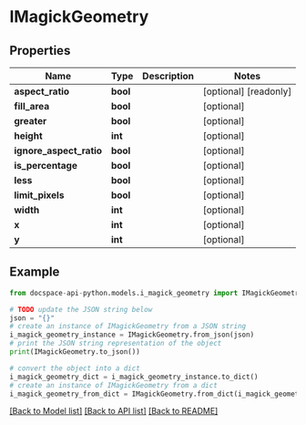 # IMagickGeometry

## Properties

Name | Type | Description | Notes
------------ | ------------- | ------------- | -------------
**aspect_ratio** | **bool** |  | [optional] [readonly] 
**fill_area** | **bool** |  | [optional] 
**greater** | **bool** |  | [optional] 
**height** | **int** |  | [optional] 
**ignore_aspect_ratio** | **bool** |  | [optional] 
**is_percentage** | **bool** |  | [optional] 
**less** | **bool** |  | [optional] 
**limit_pixels** | **bool** |  | [optional] 
**width** | **int** |  | [optional] 
**x** | **int** |  | [optional] 
**y** | **int** |  | [optional] 

## Example

```python
from docspace-api-python.models.i_magick_geometry import IMagickGeometry

# TODO update the JSON string below
json = "{}"
# create an instance of IMagickGeometry from a JSON string
i_magick_geometry_instance = IMagickGeometry.from_json(json)
# print the JSON string representation of the object
print(IMagickGeometry.to_json())

# convert the object into a dict
i_magick_geometry_dict = i_magick_geometry_instance.to_dict()
# create an instance of IMagickGeometry from a dict
i_magick_geometry_from_dict = IMagickGeometry.from_dict(i_magick_geometry_dict)
```
[[Back to Model list]](../README.md#documentation-for-models) [[Back to API list]](../README.md#documentation-for-api-endpoints) [[Back to README]](../README.md)


